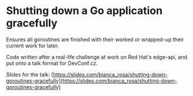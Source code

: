 # Shutting down a Go application gracefully

Ensures all goroutines are finished with their worked or wrapped-up their current work for later.

Code written after a real-life challenge at work on Red Hat's edge-api, and put onto a talk format for DevConf.cz.

Slides for the talk: [https://slides.com/bianca_rosa/shutting-down-goroutines-gracefully](https://slides.com/bianca_rosa/shutting-down-goroutines-gracefully)
